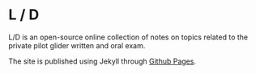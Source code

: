 # L / D

L/D is an open-source online collection of notes on topics related to the private pilot glider written and oral exam. 

The site is published using Jekyll through [Github Pages](https://pages.github.com/Z). 
